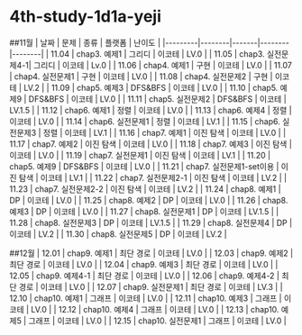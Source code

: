 # 4th-study-1d1a-yeji

##11월
| 날짜    | 문제   | 종류  | 플랫폼 | 난이도 |
|---------|--------|-------|--------|--------|
| 11.04 | chap3. 예제1 | 그리디 | 이코테 | LV.0 |
| 11.05 | chap3. 실전문제4-1| 그리디 | 이코테 | Lv.0 |
| 11.06 | chap4. 예제1 | 구현 | 이코테 | LV.0 |
| 11.07 | chap4. 실전문제1 | 구현 | 이코테 | LV.0 |
| 11.08 | chap4. 실전문제2 | 구현 | 이코테 | LV.2 |
| 11.09 | chap5. 예제3 | DFS&BFS | 이코테 | LV.0 |
| 11.10 | chap5. 예제9 | DFS&BFS | 이코테 | LV.0 |
| 11.11 | chap5. 실전문제2 | DFS&BFS | 이코테 | LV.1.5 |
| 11.12 | chap6. 예제1 | 정렬 | 이코테 | LV.0 |
| 11.13 | chap6. 예제4 | 정렬 | 이코테 | LV.0 |
| 11.14 | chap6. 실전문제1 | 정렬 | 이코테 | LV.1 |
| 11.15 | chap6. 실전문제3 | 정렬 | 이코테 | LV.1 |
| 11.16 | chap7. 예제1 | 이진 탐색 | 이코테 | LV.0 |
| 11.17 | chap7. 예제2 | 이진 탐색 | 이코테 | LV.0 |
| 11.18 | chap7. 예제3 | 이진 탐색 | 이코테 | LV.0 |
| 11.19 | chap7. 실전문제1 | 이진 탐색 | 이코테 | LV.1 |
| 11.20 | chap5. 예제9 | DFS&BFS | 이코테 | LV.0 |
| 11.21 | chap7. 실전문제1-set이용 | 이진 탐색 | 이코테 | LV.1 |
| 11.22 | chap7. 실전문제2-1 | 이진 탐색 | 이코테 | LV.2 |
| 11.23 | chap7. 실전문제2-2 | 이진 탐색 | 이코테 | LV.2 |
| 11.24 | chap8. 예제1 | DP | 이코테 | LV.0 |
| 11.25 | chap8. 예제2 | DP | 이코테 | LV.0 |
| 11.26 | chap8. 예제3 | DP | 이코테 | LV.0 |
| 11.27 | chap8. 실전문제1 | DP | 이코테 | LV.1.5 |
| 11.28 | chap8. 실전문제3 | DP | 이코테 | LV.1.5 |
| 11.29 | chap8. 실전문제4 | DP | 이코테 | LV.2 |
| 11.30 | chap8. 실전문제5 | DP | 이코테 | LV.2 |


##12월
| 12.01 | chap9. 예제1 | 최단 경로 | 이코테 | LV.0 |
| 12.03 | chap9. 예제2 | 최단 경로 | 이코테 | LV.0 |
| 12.04 | chap9. 예제3 | 최단 경로 | 이코테 | LV.0 |
| 12.05 | chap9. 예제4-1 | 최단 경로 | 이코테 | LV.0 |
| 12.06 | chap9. 예제4-2 | 최단 경로 | 이코테 | LV.0 |
| 12.07 | chap9. 실전문제1 | 최단 경로 | 이코테 | LV.3 |
| 12.10 | chap10. 예제1 | 그래프 | 이코테 | LV.0 |
| 12.11 | chap10. 예제3 | 그래프 | 이코테 | LV.0 |
| 12.12 | chap10. 예제4 | 그래프 | 이코테 | LV.0 |
| 12.13 | chap10. 예제5 | 그래프 | 이코테 | LV.0 |
| 12.15 | chap10. 실전문제1 | 그래프 | 이코테 | LV.0 |
